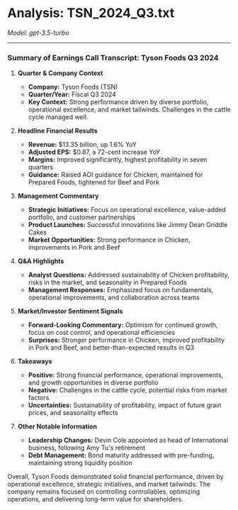 # Analysis: TSN_2024_Q3.txt

*Model: gpt-3.5-turbo*

---

### Summary of Earnings Call Transcript: Tyson Foods Q3 2024

1. **Quarter & Company Context**
   - **Company:** Tyson Foods (TSN)
   - **Quarter/Year:** Fiscal Q3 2024
   - **Key Context:** Strong performance driven by diverse portfolio, operational excellence, and market tailwinds. Challenges in the cattle cycle managed well.

2. **Headline Financial Results**
   - **Revenue:** $13.35 billion, up 1.6% YoY
   - **Adjusted EPS:** $0.87, a 72-cent increase YoY
   - **Margins:** Improved significantly, highest profitability in seven quarters
   - **Guidance:** Raised AOI guidance for Chicken, maintained for Prepared Foods, tightened for Beef and Pork

3. **Management Commentary**
   - **Strategic Initiatives:** Focus on operational excellence, value-added portfolio, and customer partnerships
   - **Product Launches:** Successful innovations like Jimmy Dean Griddle Cakes
   - **Market Opportunities:** Strong performance in Chicken, improvements in Pork and Beef

4. **Q&A Highlights**
   - **Analyst Questions:** Addressed sustainability of Chicken profitability, risks in the market, and seasonality in Prepared Foods
   - **Management Responses:** Emphasized focus on fundamentals, operational improvements, and collaboration across teams

5. **Market/Investor Sentiment Signals**
   - **Forward-Looking Commentary:** Optimism for continued growth, focus on cost control, and operational efficiencies
   - **Surprises:** Stronger performance in Chicken, improved profitability in Pork and Beef, and better-than-expected results in Q3

6. **Takeaways**
   - **Positive:** Strong financial performance, operational improvements, and growth opportunities in diverse portfolio
   - **Negative:** Challenges in the cattle cycle, potential risks from market factors
   - **Uncertainties:** Sustainability of profitability, impact of future grain prices, and seasonality effects

7. **Other Notable Information**
   - **Leadership Changes:** Devin Cole appointed as head of International business, following Amy Tu's retirement
   - **Debt Management:** Bond maturity addressed with pre-funding, maintaining strong liquidity position

Overall, Tyson Foods demonstrated solid financial performance, driven by operational excellence, strategic initiatives, and market tailwinds. The company remains focused on controlling controllables, optimizing operations, and delivering long-term value for shareholders.